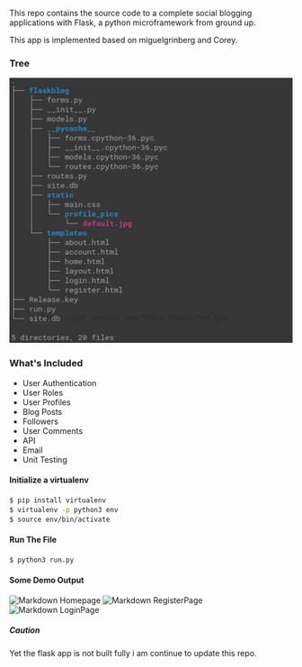 This repo contains the source code to a complete social blogging applications with Flask, a python microframework from ground up.

This app is implemented based on miguelgrinberg and Corey.

### Tree
![](images/treestructer.jpeg)

### What's Included
* User Authentication
* User Roles
* User Profiles
* Blog Posts
* Followers
* User Comments
* API
* Email
* Unit Testing

#### Initialize a virtualenv


```bash
$ pip install virtualenv
$ virtualenv -p python3 env
$ source env/bin/activate
```

#### Run The File
```bash
$ python3 run.py
```

#### Some Demo Output
![Markdown Homepage](https://drive.google.com/open?id=1gYAu5Zh4s75L8_c50Ewt6PGWH0piBlX5)
![Markdown RegisterPage](https://drive.google.com/open?id=1TV-WBBOQ_63m5fxSoyoRlyHf8Q4CtTXf)
![Markdown LoginPage](https://drive.google.com/open?id=1SHYFSrqtdW-rPp_BVD7V5z1hFdAhSsmH)

##### Caution
Yet the flask app is not built fully i am continue to update this repo.
